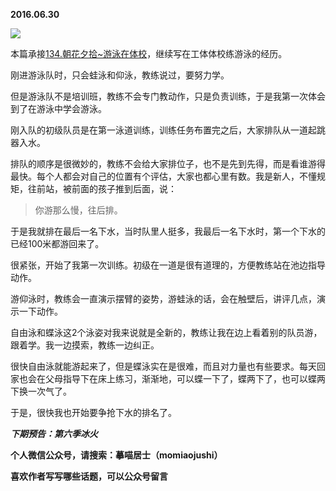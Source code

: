 
          
            
**2016.06.30**



![](//upload-images.jianshu.io/upload_images/51001-ae1ed588173066ed.JPG)




本篇承接[134.朝花夕拾~游泳在体校](https://www.jianshu.com/p/6a253051ed67)，继续写在工体体校练游泳的经历。

刚进游泳队时，只会蛙泳和仰泳，教练说过，要努力学。

但是游泳队不是培训班，教练不会专门教动作，只是负责训练，于是我第一次体会到了在游泳中学会游泳。

刚入队的初级队员是在第一泳道训练，训练任务布置完之后，大家排队从一道起跳器入水。

排队的顺序是很微妙的，教练不会给大家排位子，也不是先到先得，而是看谁游得最快。每个人都会对自己的位置有个评估，大家也都心里有数。我是新人，不懂规矩，往前站，被前面的孩子推到后面，说：
>你游那么慢，往后排。



于是我就排在最后一名下水，当时队里人挺多，我最后一名下水时，第一个下水的已经100米都游回来了。

很紧张，开始了我第一次训练。初级在一道是很有道理的，方便教练站在池边指导动作。

游仰泳时，教练会一直演示摆臂的姿势，游蛙泳的话，会在触壁后，讲评几点，演示一下动作。

自由泳和蝶泳这2个泳姿对我来说就是全新的，教练让我在边上看着别的队员游，跟着学。我一边摸索，教练一边纠正。

很快自由泳就能游起来了，但是蝶泳实在是很难，而且对力量也有些要求。每天回家也会在父母指导下在床上练习，渐渐地，可以蝶一下了，蝶两下了，也可以蝶两下换一次气了。

于是，很快我也开始要争抢下水的排名了。


***下期预告：第六季冰火***


**个人微信公众号，请搜索：摹喵居士（momiaojushi）**

**喜欢作者写写哪些话题，可以公众号留言**

          
        